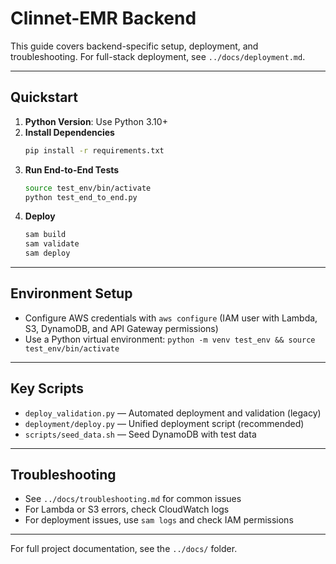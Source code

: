 # Clinnet-EMR Backend

This guide covers backend-specific setup, deployment, and troubleshooting. For full-stack deployment, see `../docs/deployment.md`.

---

## Quickstart

1. **Python Version**: Use Python 3.10+
2. **Install Dependencies**
   ```bash
   pip install -r requirements.txt
   ```
3. **Run End-to-End Tests**
   ```bash
   source test_env/bin/activate
   python test_end_to_end.py
   ```
4. **Deploy**
   ```bash
   sam build
   sam validate
   sam deploy
   ```

---

## Environment Setup

- Configure AWS credentials with `aws configure` (IAM user with Lambda, S3, DynamoDB, and API Gateway permissions)
- Use a Python virtual environment: `python -m venv test_env && source test_env/bin/activate`

---

## Key Scripts

- `deploy_validation.py` — Automated deployment and validation (legacy)
- `deployment/deploy.py` — Unified deployment script (recommended)
- `scripts/seed_data.sh` — Seed DynamoDB with test data

---

## Troubleshooting

- See `../docs/troubleshooting.md` for common issues
- For Lambda or S3 errors, check CloudWatch logs
- For deployment issues, use `sam logs` and check IAM permissions

---

For full project documentation, see the `../docs/` folder.
